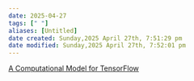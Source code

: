 ```yaml
---
date: 2025-04-27
tags: [" "]
aliases: [Untitled]
date created: Sunday,2025 April 27th, 7:51:29 pm
date modified: Sunday,2025 April 27th, 7:52:01 pm
---
```


[A Computational Model for TensorFlow](https://dl.acm.org/doi/pdf/10.1145/3088525.3088527)
